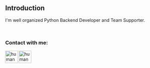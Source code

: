 ## Introduction

I'm well organized Python Backend Developer and Team Supporter.

<br />



### Contact with me:
[<img align="left" alt="humanbeing-dev | LinkedIn" width="40px" src="https://user-images.githubusercontent.com/54375820/236454087-07411bad-cc18-4822-8c29-912f5bd93e25.png" />][linkedin]
[<img align="left" alt="humanbeing-dev | StackOverFlow" width="40px" src="https://user-images.githubusercontent.com/54375820/236454008-b207ec36-41da-47a0-98e4-e6b8145fb518.png" />][stackoverflow]


[linkedin]: https://linkedin.com/in/maciej-sitowski/
[stackoverflow]: https://stackoverflow.com/users/12099563/humanbeing

<br />

